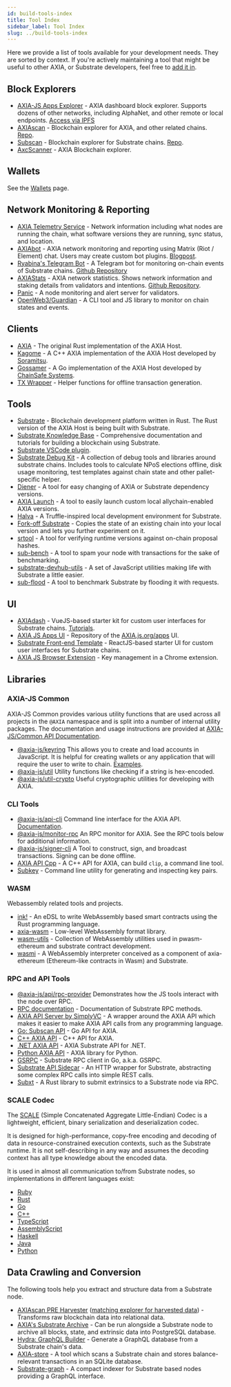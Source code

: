 ```yaml
---
id: build-tools-index
title: Tool Index
sidebar_label: Tool Index
slug: ../build-tools-index
---
```


Here we provide a list of tools available for your development needs. They are sorted by context. If
you're actively maintaining a tool that might be useful to other AXIA, or Substrate
developers, feel free to [add it in](../general/contributing.md).

## Block Explorers

- [AXIA-JS Apps Explorer](https://AXIA.js.org/apps/#/explorer) - AXIA dashboard block
  explorer. Supports dozens of other networks, including AlphaNet, and other remote or local
  endpoints. [Access via IPFS](https://ipfs.io/ipns/axcapps.io)
- [AXIAscan](https://axiascan.io/) - Blockchain explorer for AXIA, and other related
  chains. [Repo](https://github.com/axiascan/axiascan-os).
- [Subscan](https://subscan.io) - Blockchain explorer for Substrate chains.
  [Repo](https://github.com/itering/subscan-essentials).
- [AxcScanner](https://axcscanner.com?utm_source=AXIA_wiki) - AXIA Blockchain explorer.

## Wallets

See the [Wallets](build-wallets.md) page.

## Network Monitoring & Reporting

- [AXIA Telemetry Service](https://telemetry.AXIA.io/) - Network information including what
  nodes are running the chain, what software versions they are running, sync status, and location.
- [AXIAbot](https://gitlab.com/AXIAbot) - AXIA network monitoring and reporting using Matrix
  (Riot / Element) chat. Users may create custom bot plugins.
  [Blogpost](https://medium.com/AXIA.network/axiabot-a3dba18c20c8).
- [Ryabina's Telegram Bot](https://github.com/Ryabina-io/substratebot) - A Telegram bot for
  monitoring on-chain events of Substrate chains.
  [Github Repository](https://gitlab.com/AXIAbot/axiabot)
- [AXIAStats](https://axiastats.io/) - AXIA network statistics. Shows
  network information and staking details from validators and intentions.
  [Github Repository](https://github.com/Colm3na/axiastats-v2/).
- [Panic](https://github.com/SimplyVC/panic_AXIA) - A node monitoring and alert server for
  validators.
- [OpenWeb3/Guardian](https://github.com/open-web3-stack/guardian) - A CLI tool and JS library to
  monitor on chain states and events.

## Clients

- [AXIA](https://github.com/axia-tech/AXIA) - The original Rust implementation of the
  AXIA Host.
- [Kagome](https://github.com/soramitsu/kagome) - A C++ AXIA implementation of the AXIA Host
  developed by [Soramitsu](https://github.com/soramitsu).
- [Gossamer](https://github.com/ChainSafe/gossamer) - A Go implementation of the AXIA Host
  developed by [ChainSafe Systems](https://chainsafe.io/).
- [TX Wrapper](https://github.com/axia-tech/txwrapper) - Helper functions for offline transaction
  generation.

## Tools

- [Substrate](https://github.com/axia-tech/substrate) - Blockchain development platform written in
  Rust. The Rust version of the AXIA Host is being built with Substrate.
- [Substrate Knowledge Base](https://substrate.dev/docs/en) - Comprehensive documentation and
  tutorials for building a blockchain using Substrate.
- [Substrate VSCode plugin](https://github.com/axia-tech/vscode-substrate).
- [Substrate Debug Kit](https://github.com/axia-tech/substrate-debug-kit) - A collection of debug
  tools and libraries around substrate chains. Includes tools to calculate NPoS elections offline,
  disk usage monitoring, test templates against chain state and other pallet-specific helper.
- [Diener](https://crates.io/crates/diener) - A tool for easy changing of AXIA or Substrate
  dependency versions.
- [AXIA Launch](https://github.com/shawntabrizi/AXIA-launch) - A tool to easily launch
  custom local allychain-enabled AXIA versions.
- [Halva](https://github.com/halva-suite/halva) - A Truffle-inspired local development environment
  for Substrate.
- [Fork-off Substrate](https://github.com/maxsam4/fork-off-substrate) - Copies the state of an
  existing chain into your local version and lets you further experiment on it.
- [srtool](https://www.chevdor.com/tags/srtool/) - A tool for verifying runtime versions against
  on-chain proposal hashes.
- [sub-bench](https://github.com/nikvolf/sub-bench) - A tool to spam your node with transactions for
  the sake of benchmarking.
- [substrate-devhub-utils](https://github.com/danforbes/substrate-devhub-utils) - A set of
  JavaScript utilities making life with Substrate a little easier.
- [sub-flood](https://github.com/NikVolf/sub-flood) - A tool to benchmark Substrate by flooding it
  with requests.

## UI

- [AXIAdash](https://github.com/Swader/axiadash) - VueJS-based starter kit for custom user
  interfaces for Substrate chains. [Tutorials](https://axcleap.com/tag/tutorial/).
- [AXIA JS Apps UI](https://github.com/AXIA-js/apps) - Repository of the
  [AXIA.js.org/apps](https://AXIA.js.org/apps) UI.
- [Substrate Front-end Template](https://github.com/substrate-developer-hub/substrate-front-end-template) -
  ReactJS-based starter UI for custom user interfaces for Substrate chains.
- [AXIA JS Browser Extension](https://github.com/AXIA-js/extension) - Key management in a
  Chrome extension.

## Libraries

### AXIA-JS Common

AXIA-JS Common provides various utility functions that are used across all projects in the
`@AXIA` namespace and is split into a number of internal utility packages. The documentation and
usage instructions are provided at
[AXIA-JS/Common API Documentation](https://AXIA.js.org/common/).

- [@axia-js/keyring](https://AXIA.js.org/common/keyring/) This allows you to create and load
  accounts in JavaScript. It is helpful for creating wallets or any application that will require
  the user to write to chain. [Examples](https://AXIA.js.org/docs/keyring/start/create).
- [@axia-js/util](https://AXIA.js.org/common/util/) Utility functions like checking if a string
  is hex-encoded.
- [@axia-js/util-crypto](https://AXIA.js.org/common/util-crypto/) Useful cryptographic
  utilities for developing with AXIA.

### CLI Tools

- [@axia-js/api-cli](https://github.com/AXIA-js/tools/tree/master/packages/api-cli) Command
  line interface for the AXIA API. [Documentation](https://AXIA.js.org/docs/api/start).
- [@axia-js/monitor-rpc](https://github.com/AXIA-js/tools/tree/master/packages/monitor-rpc) An
  RPC monitor for AXIA. See the RPC tools below for additional information.
- [@axia-js/signer-cli](https://github.com/AXIA-js/tools/tree/master/packages/signer-cli) A
  Tool to construct, sign, and broadcast transactions. Signing can be done offline.
- [AXIA API Cpp](https://github.com/usetech-llc/AXIA_api_cpp) - A С++ API for AXIA, can
  build `clip`, a command line tool.
- [Subkey](https://substrate.dev/docs/en/knowledgebase/integrate/subkey) - Command line utility for
  generating and inspecting key pairs.

### WASM

Webassembly related tools and projects.

- [ink!](https://github.com/axia-tech/ink/) - An eDSL to write WebAssembly based smart contracts
  using the Rust programming language.
- [axia-wasm](https://github.com/axia-tech/axia-wasm) - Low-level WebAssembly format library.
- [wasm-utils](https://github.com/axia-tech/wasm-utils) - Collection of WebAssembly utilities used
  in pwasm-ethereum and substrate contract development.
- [wasmi](https://github.com/axia-tech/wasmi) - A WebAssembly interpreter conceived as a component
  of axia-ethereum (Ethereum-like contracts in Wasm) and Substrate.

### RPC and API Tools

- [@axia-js/api/rpc-provider](https://github.com/AXIA-js/api/tree/master/packages/rpc-provider)
  Demonstrates how the JS tools interact with the node over RPC.
- [RPC documentation](https://AXIA.js.org/docs/substrate/rpc) - Documentation of Substrate RPC
  methods.
- [AXIA API Server by SimplyVC](https://github.com/SimplyVC/AXIA_api_server) - A wrapper
  around the AXIA API which makes it easier to make AXIA API calls from any programming
  language.
- [Go: Subscan API](https://github.com/itering/substrate-api-rpc) - Go API for AXIA.
- [C++ AXIA API](https://github.com/usetech-llc/AXIA_api_cpp) - С++ API for AXIA.
- [.NET AXIA API](https://github.com/usetech-llc/AXIA_api_axcnet) - AXIA Substrate API
  for .NET.
- [Python AXIA API](https://github.com/axiascan/py-substrate-interface) - AXIA library for
  Python.
- [GSRPC](https://github.com/centrifuge/go-substrate-rpc-client/) - Substrate RPC client in Go,
  a.k.a. GSRPC.
- [Substrate API Sidecar](https://github.com/axia-tech/substrate-api-sidecar) - An HTTP wrapper for
  Substrate, abstracting some complex RPC calls into simple REST calls.
- [Subxt](https://github.com/axia-tech/substrate-subxt) - A Rust library to submit extrinsics to a
  Substrate node via RPC.

### SCALE Codec

The [SCALE](https://substrate.dev/docs/en/knowledgebase/advanced/codec) (Simple Concatenated
Aggregate Little-Endian) Codec is a lightweight, efficient, binary serialization and deserialization
codec.

It is designed for high-performance, copy-free encoding and decoding of data in resource-constrained
execution contexts, such as the Substrate runtime. It is not self-describing in any way and assumes
the decoding context has all type knowledge about the encoded data.

It is used in almost all communication to/from Substrate nodes, so implementations in different
languages exist:

- [Ruby](https://github.com/itering/scale.rb)
- [Rust](https://github.com/axia-tech/axia-scale-codec)
- [Go](https://github.com/itering/scale.go)
- [C++](https://github.com/soramitsu/kagome/tree/master/core/scale)
- [TypeScript](https://github.com/AXIA-js/api)
- [AssemblyScript](https://github.com/LimeChain/as-scale-codec)
- [Haskell](https://github.com/airalab/hs-web3/tree/master/src/Codec)
- [Java](https://github.com/emeraldpay/axiaj)
- [Python](https://github.com/axiascan/py-scale-codec)

## Data Crawling and Conversion

The following tools help you extract and structure data from a Substrate node.

- [AXIAscan PRE Harvester](https://github.com/axiascan/axiascan-pre-harvester)
  ([matching explorer for harvested data](https://github.com/axiascan/axiascan-pre-explorer-gui)) -
  Transforms raw blockchain data into relational data.
- [AXIA's Substrate Archive](https://github.com/axia-tech/substrate-archive) - Can be run
  alongside a Substrate node to archive all blocks, state, and extrinsic data into PostgreSQL
  database.
- [Hydra: GraphQL Builder](https://github.com/Joystream/joystream/tree/query_node/query-node) -
  Generate a GraphQL database from a Substrate chain's data.
- [AXIA-store](https://github.com/TheGoldenEye/axia-store) - A tool which scans a Substrate chain
  and stores balance-relevant transactions in an SQLite database.
- [Substrate-graph](https://github.com/playzero/substrate-graph) - A compact indexer for Substrate
  based nodes providing a GraphQL interface.
